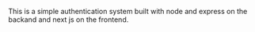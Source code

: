 This is a simple authentication system built with node and express on the backand and next js on the frontend.
